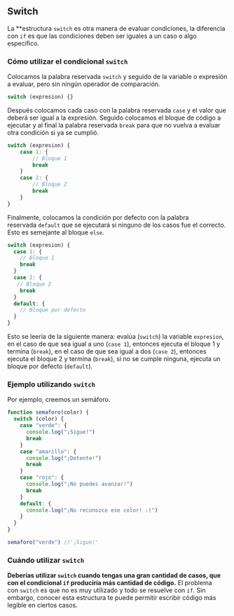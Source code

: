 ## ****Switch****

La **estructura `switch` es otra manera de evaluar condiciones, la diferencia con `if` es que las condiciones deben ser iguales a un caso o algo específico.

### **Cómo utilizar el condicional `switch`**

Colocamos la palabra reservada `switch` y seguido de la variable o expresión a evaluar, pero sin ningún operador de comparación.

```jsx
switch (expresion) {}
```

Después colocamos cada caso con la palabra reservada `case` y el valor que deberá ser igual a la expresión. Seguido colocamos el bloque de código a ejecutar y al final la palabra reservada `break`
para que no vuelva a evaluar otra condición si ya se cumplió.

```jsx
switch (expresion) {
    case 1: {
        // Bloque 1
        break
    }
    case 2: {
        // Bloque 2
        break
    }     
}
```

Finalmente, colocamos la condición por defecto con la palabra reservada `default` que se ejecutará si ninguno de los casos fue el correcto. Esto es semejante al bloque `else`.

```jsx
switch (expresion) {
  case 1: {
    // Bloque 1
    break
  }
  case 2: {
   // Bloque 2
    break
  }
  default: {
    // Bloque por defecto
  }
}
```

Esto se leería de la siguiente manera: evalúa (`switch`) la variable `expresion`, en el caso de que sea igual a uno (`case 1`), entonces ejecuta el bloque 1 y termina (`break`), en el caso de que sea igual a dos (`case 2`), entonces ejecuta el bloque 2 y termina (`break`), si no se cumple ninguna, ejecuta un bloque por defecto (`default`).

### Ejemplo utilizando `switch`

Por ejemplo, creemos un semáforo.

```jsx
function semaforo(color) {
  switch (color) {
    case "verde": {
      console.log("¡Sigue!")
      break
    }
    case "amarillo": {
      console.log("¡Detente!")
      break
    }
    case "rojo": {
      console.log("¡No puedes avanzar!")
      break
    }
    default: {
      console.log("¡No reconozco ese color! :(")
    }
  }
}

semaforo("verde") //'¡Sigue!'
```

### **Cuándo utilizar `switch`**

**Deberías utilizar `switch` cuando tengas una gran cantidad de casos, que con el condicional `if` produciría más cantidad de código.** El problema con `switch` es que no es muy utilizado y todo se resuelve con `if`. Sin embargo, conocer esta estructura te puede permitir escribir código más legible en ciertos casos.